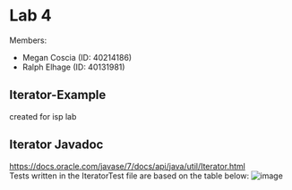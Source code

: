 # Lab 4 
Members:
- Megan Coscia (ID: 40214186)
- Ralph Elhage (ID: 40131981)
## Iterator-Example
created for isp lab

## Iterator Javadoc
https://docs.oracle.com/javase/7/docs/api/java/util/Iterator.html <br>
Tests written in the IteratorTest file are based on the table below:
![image](https://github.com/SOEN345-WINTER2024/isp-lab-m-coscia/assets/95299392/9a629e60-2103-4459-aec3-b09f65163d75)

